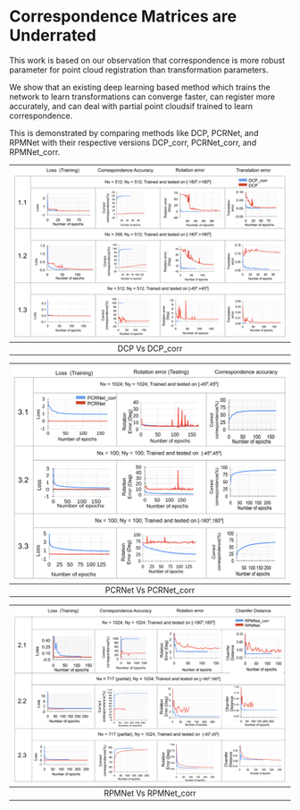 # Correspondence Matrices are Underrated  
<!-- Recent work in deep learning has made point cloud registration faster as compared to existing methods. Out of the two interdependent parameters, correspondence and transformation we observed that correspondence is more robust parameter for registration. Even then many of the existing learning based registration methods like PCRNet, RPMNet, DCP train the network to learn the transformation between the input point clouds. In the work [Correspondence Matrices are Underrated](), we empirically show that if these networks are trained to explicitly learn correspondence instead of transformations can register more accurately, can deal with partial point clouds and can deal with larger misalignments between the input point clouds.

| ![Image](/images/corr_vs_transf.png) | 
|:--:| 
| Correspondence Vs Transformation | -->

This work is based on our observation that correspondence is more robust parameter for point cloud registration than transformation parameters. 

We show that an existing deep learning based method which trains the network to learn transformations can converge faster, can register more accurately, and can deal with partial point cloudsif trained to learn correspondence.

This is demonstrated by comparing methods like DCP, PCRNet, and RPMNet with their respective versions DCP_corr, PCRNet_corr, and RPMNet_corr.

| ![Image](/images/DCP_charts.png) | 
|:--:| 
| DCP Vs DCP_corr | 

| ![Image](/images/PCRNet_charts.png) | 
|:--:| 
| PCRNet Vs PCRNet_corr | 

| ![Image](/images/RPMNet_charts.png) | 
|:--:| 
| RPMNet Vs RPMNet_corr | 

